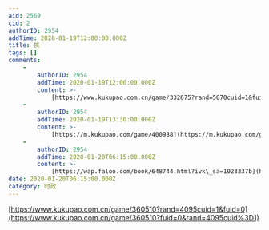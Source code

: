 ```yaml
---
aid: 2569
cid: 2
authorID: 2954
addTime: 2020-01-19T12:00:00.000Z
title: 民
tags: []
comments:
    -
        authorID: 2954
        addTime: 2020-01-19T12:00:00.000Z
        content: >-
            [https://www.kukupao.com.cn/game/332675?rand=5070cuid=1&fuid=0](https://www.kukupao.com.cn/game/332675?fuid=0&rand=5070cuid%3D1)
    -
        authorID: 2954
        addTime: 2020-01-19T13:30:00.000Z
        content: >-
            [https://m.kukupao.com/game/400988](https://m.kukupao.com/game/400988)
    -
        authorID: 2954
        addTime: 2020-01-20T06:15:00.000Z
        content: >-
            [https://wap.faloo.com/book/648744.html?ivk\_sa=1023337b](https://wap.faloo.com/book/648744.html?ivk_sa=1023337b)
date: 2020-01-20T06:15:00.000Z
category: 时政
---
```


[https://www.kukupao.com.cn/game/360510?rand=4095cuid=1&fuid=0](https://www.kukupao.com.cn/game/360510?fuid=0&rand=4095cuid%3D1)
